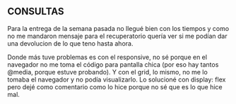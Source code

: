 ## CONSULTAS
Para la entrega de la semana pasada no llegué bien con los tiempos y como no me mandaron mensaje para el recuperatorio quería ver si me podían dar una devolucion de lo que teno hasta ahora.

Donde más tuve problemas es con el responsive, no sé porque en el navegador no me toma el código para pantalla chica (por eso hay tantos @media, porque estuve probando).
Y con el grid, lo mismo, no me lo tomaba el navegador y no podía visualizarlo. Lo solucioné con display: flex pero dejé como comentario como lo hice porque no sé que es lo que hice mal.
